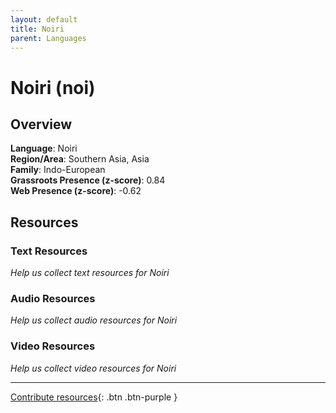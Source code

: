 ```yaml
---
layout: default
title: Noiri
parent: Languages
---
```


# Noiri (noi)

## Overview

**Language**: Noiri  
**Region/Area**: Southern Asia, Asia  
**Family**: Indo-European  
**Grassroots Presence (z-score)**: 0.84  
**Web Presence (z-score)**: -0.62  

## Resources

### Text Resources
*Help us collect text resources for Noiri*

### Audio Resources
*Help us collect audio resources for Noiri*

### Video Resources
*Help us collect video resources for Noiri*

---

[Contribute resources](https://forms.office.com/e/1SfLJx3u1r){: .btn .btn-purple }
